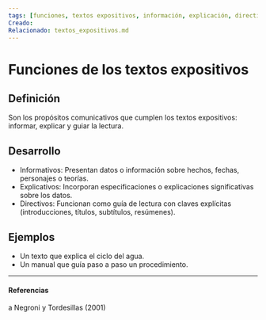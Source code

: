 ```yaml
---
tags: [funciones, textos expositivos, información, explicación, directividad]
Creado: 
Relacionado: textos_expositivos.md
---
```


# Funciones de los textos expositivos

## Definición
Son los propósitos comunicativos que cumplen los textos expositivos: informar, explicar y guiar la lectura.

## Desarrollo
- Informativos: Presentan datos o información sobre hechos, fechas, personajes o teorías.
- Explicativos: Incorporan especificaciones o explicaciones significativas sobre los datos.
- Directivos: Funcionan como guía de lectura con claves explícitas (introducciones, títulos, subtítulos, resúmenes).

## Ejemplos
- Un texto que explica el ciclo del agua.
- Un manual que guía paso a paso un procedimiento.

---
#### Referencias
a Negroni y Tordesillas (2001) 